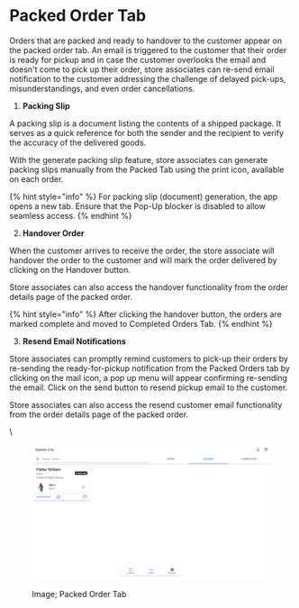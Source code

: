 # Packed Order Tab

Orders that are packed and ready to handover to the customer appear on the packed order tab. An email is triggered to the customer that their order is ready for pickup and in case the customer overlooks the email and doesn't come to pick up their order, store associates can re-send email notification to the customer addressing the challenge of delayed pick-ups, misunderstandings, and even order cancellations.&#x20;

1. **Packing Slip**

A packing slip is a document listing the contents of a shipped package. It serves as a quick reference for both the sender and the recipient to verify the accuracy of the delivered goods.

With the generate packing slip feature, store associates can generate packing slips manually from the Packed Tab using the print icon, available on each order.

{% hint style="info" %}
For packing slip (document) generation, the app opens a new tab. Ensure that the Pop-Up blocker is disabled to allow seamless access.
{% endhint %}

2. **Handover Order**

When the customer arrives to receive the order, the store associate will handover the order to the customer and will mark the order delivered by clicking on the Handover button.

Store associates can also access the handover functionality from the order details page of the packed order.

{% hint style="info" %}
After clicking the handover button, the orders are marked complete and moved to Completed Orders Tab.
{% endhint %}

3. **Resend Email Notifications**

Store associates can promptly remind customers to pick-up their orders by re-sending the ready-for-pickup notification from the Packed Orders tab by clicking on the mail icon, a pop up menu will appear confirming re-sending the email. Click on the send button to resend pickup email to the customer.&#x20;

Store associates can also access the resend customer email functionality from the order details page of the packed order.

\


<figure><img src="../../.gitbook/assets/Screenshot 2024-01-01 at 11.54.09 PM.png" alt=""><figcaption><p>Image; Packed Order Tab</p></figcaption></figure>
